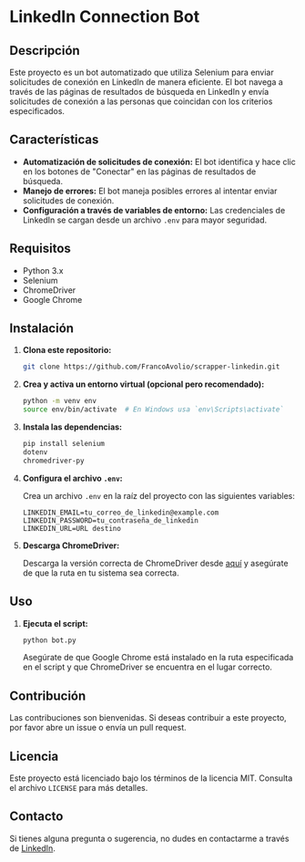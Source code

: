 # LinkedIn Connection Bot

## Descripción

Este proyecto es un bot automatizado que utiliza Selenium para enviar solicitudes de conexión en LinkedIn de manera eficiente. El bot navega a través de las páginas de resultados de búsqueda en LinkedIn y envía solicitudes de conexión a las personas que coincidan con los criterios especificados.

## Características

- **Automatización de solicitudes de conexión:** El bot identifica y hace clic en los botones de "Conectar" en las páginas de resultados de búsqueda.
- **Manejo de errores:** El bot maneja posibles errores al intentar enviar solicitudes de conexión.
- **Configuración a través de variables de entorno:** Las credenciales de LinkedIn se cargan desde un archivo `.env` para mayor seguridad.

## Requisitos

- Python 3.x
- Selenium
- ChromeDriver
- Google Chrome

## Instalación

1. **Clona este repositorio:**

    ```bash
    git clone https://github.com/FrancoAvolio/scrapper-linkedin.git
    ```

2. **Crea y activa un entorno virtual (opcional pero recomendado):**

    ```bash
    python -m venv env
    source env/bin/activate  # En Windows usa `env\Scripts\activate`
    ```

3. **Instala las dependencias:**

    ```bash
    pip install selenium
    dotenv
    chromedriver-py
    ```

4. **Configura el archivo `.env`:**

    Crea un archivo `.env` en la raíz del proyecto con las siguientes variables:

    ```plaintext
    LINKEDIN_EMAIL=tu_correo_de_linkedin@example.com
    LINKEDIN_PASSWORD=tu_contraseña_de_linkedin
    LINKEDIN_URL=URL destino
    ```

5. **Descarga ChromeDriver:**

    Descarga la versión correcta de ChromeDriver desde [aquí](https://sites.google.com/a/chromium.org/chromedriver/downloads) y asegúrate de que la ruta en tu sistema sea correcta.

## Uso

1. **Ejecuta el script:**

    ```bash
    python bot.py
    ```

    Asegúrate de que Google Chrome está instalado en la ruta especificada en el script y que ChromeDriver se encuentra en el lugar correcto.

## Contribución

Las contribuciones son bienvenidas. Si deseas contribuir a este proyecto, por favor abre un issue o envía un pull request.

## Licencia

Este proyecto está licenciado bajo los términos de la licencia MIT. Consulta el archivo `LICENSE` para más detalles.

## Contacto

Si tienes alguna pregunta o sugerencia, no dudes en contactarme a través de [LinkedIn](https://www.linkedin.com/in/franco-avolio).
